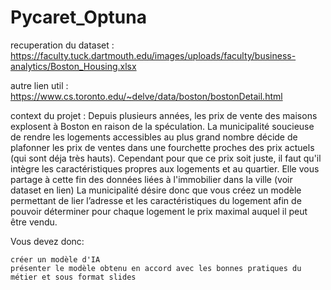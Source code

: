 # Pycaret_Optuna

recuperation du dataset :
https://faculty.tuck.dartmouth.edu/images/uploads/faculty/business-analytics/Boston_Housing.xlsx

autre lien util :
https://www.cs.toronto.edu/~delve/data/boston/bostonDetail.html

context du projet :
Depuis plusieurs années, les prix de vente des maisons explosent à Boston en raison de la spéculation. La municipalité soucieuse de rendre les logements accessibles au plus grand nombre décide de plafonner les prix de ventes dans une fourchette proches des prix actuels (qui sont déja très hauts). Cependant pour que ce prix soit juste, il faut qu'il intègre les caractéristiques propres aux logements et au quartier. Elle vous partage à cette fin des données liées à l'immobilier dans la ville (voir dataset en lien)
La municipalité désire donc que vous créez un modèle permettant de lier l’adresse et les caractéristiques du logement afin de pouvoir déterminer pour chaque logement le prix maximal auquel il peut être vendu.

Vous devez donc:

    créer un modèle d'IA
    présenter le modèle obtenu en accord avec les bonnes pratiques du métier et sous format slides


